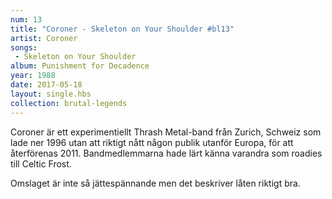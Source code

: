 ```yaml
---
num: 13
title: "Coroner - Skeleton on Your Shoulder #bl13"
artist: Coroner
songs: 
 - Skeleton on Your Shoulder
album: Punishment for Decadence
year: 1988
date: 2017-05-18
layout: single.hbs
collection: brutal-legends
---
```

Coroner är ett experimentiellt Thrash Metal-band från Zurich, Schweiz som lade ner 1996 utan att riktigt nått någon publik utanför Europa, för att återförenas 2011. Bandmedlemmarna hade lärt känna varandra som roadies till Celtic Frost. 

Omslaget är inte så jättespännande men det beskriver låten riktigt bra.
